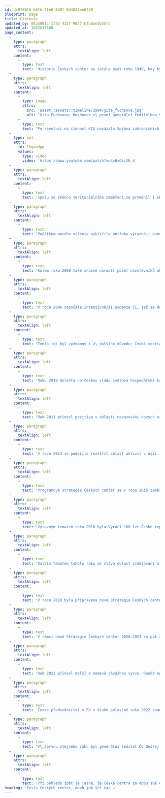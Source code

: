 ```yaml
---
id: dc9788f6-58fb-41e0-848f-0d403fee0439
blueprint: page
title: Historie
updated_by: 84a5061c-1f53-412f-9037-bfbdae1bb5fc
updated_at: 1683637508
page_content:
  -
    type: paragraph
    attrs:
      textAlign: left
    content:
      -
        type: text
        text: 'Historie Českých center se začala psát roku 1949, kdy byla založena Kulturní a informační střediska (KIS) v Sofii a Varšavě. KIS byla přímým předchůdcem Českých center a soustředila se především na kulturní akce, pořádala filmové i literární večery, přednášky, koncerty i jazykové kurzy. Tyto aktivity byly součástí ideologické propagandy a cílily na spřátelené socialistické státy – v 50. letech KIS rozšířila svou působnost o Maďarsko (Budapešť) a Německou demokratickou republiku (Berlín), v 80. letech se otevřelo další centrum v rumunské Bukurešti.'
  -
    type: paragraph
    attrs:
      textAlign: left
    content:
      -
        type: image
        attrs:
          src: 'asset::assets::timeline/1994/gita_fuchsova.jpg'
          alt: "Gita_Fuchsova: Rozhovor s\_první generální ředitelkou Správy kulturních zařízení/Správy českých center Gitou Fuchsovou © Rudé Právo, 5. 9. 1994, se svolením vydavatele"
      -
        type: text
        text: "Po revoluci na činnost KIS navázala Správa zahraničních kulturních zařízení, která se roku 1994 přejmenovala na Správu českých center, později pouze Česká centra. Popřevratovou snahou bylo pokračovat v činnosti v regionech, kde již střediska založena byla, zároveň však rozšířit svoje působení především do zemí západní Evropy. Roku 1993 vznikla centra ve dvou z největších západoevropských metropolích – Londýně a Vídni, zřízeno bylo i moskevské centrum v Rusku, s nímž ČR usilovala o korektní, rovnoprávné vztahy, nezatížené minulostí. V 90. letech byla téměř každoročně otvírána nová centra – v\_Haagu (dnes působnost v\_Rotterdamu), Bratislavě, Bruselu, Paříži či Stockholmu. Významným milníkem bylo v\_roce 1995 zřízení prvního mimoevropského centra v New Yorku."
  -
    type: set
    attrs:
      id: lhgaadpp
      values:
        type: video
        video: 'https://www.youtube.com/watch?v=3v8xOii2R_4'
  -
    type: paragraph
    attrs:
      textAlign: left
    content:
      -
        type: text
        text: 'Spolu se změnou teritoriálního zaměření se proměnil i obsah činnosti Českých center, který se rozrostl o podporu vývozu a cestovního ruchu. Svou činností podporovala Česká centra také tehdejší snahy zapojit Česko do evropských struktur (NATO, EU), jako je NATO či EU, v čemž jí Česká centra také pomáhala.'
  -
    type: paragraph
    attrs:
      textAlign: left
    content:
      -
        type: text
        text: "Počátkem nového milénia vyklíčila potřeba výrazněji koncepčně uchopit prezentaci Česka v zahraničí, vytvořit jeho lehce rozpoznatelnou značku a sjednotit různé způsoby propagace. Roku 2001 byl proto spuštěn třífázový projekt CzechIdea, v rámci jehož první etapy se konala panelová diskuze o tom, jak by se mělo Česko představovat v zahraničí. Na diskuzi v následujícím roce navazoval průzkum mezi zahraničními respondenty, který ukázal slabá i silná místa našeho obrazu za hranicemi. Součástí byla rovněž soutěž pro studenty designu na téma Já a Česká republika, jejíž vítězné práce pak měly být použity při prezentaci v\_rámci sítě Českých center v zahraničí. Snaha o větší koncepčnost byla viditelná i v jiných oblastech. Pokračováním trendu sjednocení priorit prezentace Česka bylo vydání Strategie činnosti 2012–2015, která se koncepčně věnuje také veřejné diplomacii."
  -
    type: paragraph
    attrs:
      textAlign: left
    content:
      -
        type: text
        text: 'Kolem roku 2000 také značně narostl počet návštěvníků akcí pořádaných ČC, mezi lety 2000 a 2001 dokonce o celou polovinu. Současně stála Česká centra před další výzvou – proniknout do přirozeného kulturního prostředí daných zemí. Toho dosahovala více způsoby – především navazovala spolupráci s místními organizacemi, což se projevilo i v číslech: v letech 2003–2006 se soustavně zvyšoval podíl akcí, které ČC pomáhala organizovat, ale nebyla organizátorem hlavním (zatímco v roce 2003 z veškerých svých akcí jen v 38 % vystupovala jako spoluorganizátor, v roce 2004 to již bylo 75 %), zároveň iniciovala akce, které probíhaly mimo budovy ČC a které postupně mezi pořádanými událostmi začaly dominovat.'
  -
    type: paragraph
    attrs:
      textAlign: left
    content:
      -
        type: text
        text: "V roce 2006 započala intenzivnější expanze ČC, jež se dosud téměř výhradně zaměřovala na Evropu, i do mimoevropských oblastí. Toho roku zahájilo svou činnost centrum v Tokiu, o rok později pak v Buenos Aires, v roce 2010 v Tel Avivu a o tři roky později v jihokorejském Soulu. Konečně se ale také ústředí ČC mohlo prezentovat i v\_Česku – otevřením Galerie Českých center vznikl prostor pro pořádání akcí, výstav, které následně putovaly do zahraničí, a příležitost pro budování a upevňování vztahů s\_českými partnery i obeznámení českého publika se svými aktivitami ve světě."
  -
    type: paragraph
    attrs:
      textAlign: left
    content:
      -
        type: text
        text: "Tento rok byl významný i z\_dalšího důvodu: Česká centra se stala jedním prvních členů nově vzniklé organizace EUNIC, sítě evropských kulturních institutů. Česká centra mimo jiné iniciovala jeden z nejvýraznějších projektů EUNIC, Noc literatury, ke které se přidává stále více evropských zemí"
  -
    type: paragraph
    attrs:
      textAlign: left
    content:
      -
        type: text
        text: 'Roku 2010 dolehla na českou vládu světová hospodářská krize, v jejímž důsledku byl Českým centrům výrazně snížen každoroční příspěvek do rozpočtu. Ta na to reagovala několika způsoby – ukončila činnost center v Buenos Aires a Košicích, zároveň se však snažila získat peníze na fungování organizace z jiných zdrojů. Řešením se stalo rozšíření výdělečné aktivity Českého domu v Moskvě, příjem z jeho ubytovacích a gastronomických služeb tvořil stále větší procento celkového příjmu ČC.   '
  -
    type: paragraph
    attrs:
      textAlign: left
    content:
      -
        type: text
        text: "Rok 2011 přinesl pozitiva v oblasti navazování nových vztahů s partnery. Byla uzavřena smlouva se Staropramenem, generálním partnerem sítě Českých center, historicky první svého druhu. Podařilo se nastavit mechanismy získávání finančních prostředků z tzv. třetího sektoru, které by měly směřovat efektivní motivací k dárcovství. Nezbytnou součást těchto aktivit představovala také grantová politika, získávání finančních prostředků z grantů Evropské unie. Česká centra podala tzv. dvouletý grant na realizaci mezinárodního projektu European Literature Nights 2012-2014 (program CULTURE 2007–2013).  Je na místě připomenout též přípravu programu reflektující tak významnou událost, jakou jsou Letní olympijské hry v Londýně. Ve spolupráci s Českým olympijským výborem a dalšími partnery, započaly přípravy bohatého programu Czech Open 2012. V jeho rámci pak na více než deseti místech v Londýně probíhaly výstavy, koncerty i street performance. Program se soustředil na londýnskou čtvrť Islington, která hostila Český dům otevřený v době her všem fanouškům. Czech Open 2012 představil v Londýně projekty a tvorbu mnoha desítek českých a britských umělců s tvůrčím zapojením londýnských i českých dětí. Tento rok však byl podstatný i z\_jiného úhlu pohledu: Od roku 2012 totiž mohou studenti absolvovat stáže jak na ústředí, tak v jednotlivých Českých centrech v zahraničí. "
  -
    type: paragraph
    attrs:
      textAlign: left
    content:
      -
        type: text
        text: 'V roce 2013 se podařilo rozšířit oblast aktivit v Asii. V pořadí dvaadvacáté České centrum bylo otevřeno na jaře v jihokorejském Soulu. Následující rok (2014) se pak do popředí dostává také agenda kurátorských cest. Zásluhou Českých center dochází na intenzivnější propojení české a zahraniční umělecké scény. '
  -
    type: paragraph
    attrs:
      textAlign: left
    content:
      -
        type: text
        text: 'Programová strategie Českých center se v roce 2016 zaměřila na posilování image naší republiky v zahraničí prostřednictvím efektivnější prezentace výsledků české vědy. Agenda VAVAI se stává součástí programových aktivit. Zároveň došlo ke zvýšení počtu novinářských a kurátorských cest ze zahraničí do Česka, k systematickému a cílenému představování mladé generace umělců a nově objevených talentů/vítězů uměleckých soutěží. Ve spolupráci s Ministerstvem zahraničních věcí ČR byl uveden do provozu projekt CzechPlatform.cz. Cílem bezplatného informačního portálu bylo přispívat k větší koordinaci a synergii české zahraniční prezentace v oblasti kulturních a kreativních průmyslů. '
  -
    type: paragraph
    attrs:
      textAlign: left
    content:
      -
        type: text
        text: "Výrazným tématem roku 2018 bylo Výročí 100 let České republiky. Od začátku roku probíhaly\Lve spolupráci Českých center v\_zahraničí a zastupitelských úřadů výstavy, přednášky, besedy, kulaté stoly s\_jasným cílem: akcentovat významné milníky spojené s\_historií naší země. V\_rámci říjnových oslav však byly i v\_Praze k\_vidění hned tři výstavy, které vznikly ve spolupráci Českých center a které se na cestě Evropou (a ze zámoří) zastavily v\_Galerii Českých center, aby odsud dále putovaly do jiných světových metropolí: Výstava Československá státnost 1918, Pražské jaro 1968, Mini wonders/ česká hračka včera a dnes  "
  -
    type: paragraph
    attrs:
      textAlign: left
    content:
      -
        type: text
        text: 'Dalším tématem tohoto roku se stává oblast vzdělávání a výuka jazykových kurzů. Česká centra začala prohlubovat spolupráci s vysokými školami a odbornými institucemi. Organizování jazykových kurzů v zahraničí se stalo sílící prioritou. V rámci vnějších ekonomických vztahů došlo k intenzivnějšímu propojení zahraniční kulturní prezentace s významnými českými značkami. Českým subjektům byla zprostředkována účast na zahraničních projektech, ještě více se prohloubil networking v oblasti rozvoje mezinárodní spolupráce. V tomtéž roce se pak síť Českých center dále rozšířila o Český dům Jeruzalém, České centrum Athény a stejně tak byly završeny přípravy na znovuotevření Českého domu Řím. '
  -
    type: paragraph
    attrs:
      textAlign: left
    content:
      -
        type: text
        text: "V roce 2019 byla připravena nová Strategie Českých center pro období 2020–2023, jejíž součástí se stala také nová definice Českých center jakožto kulturního institutu a v této souvislosti došlo na novou formulaci poslání. Nově došlo také k prohloubení vazeb s partnery v Česku formou memorand o spolupráci. Koncem roku byl v\_Bratislavě otevřen Český dům. Březen roku 2020 spojený s počátkem pandemie Covid-19 znamenal pro Česká centra stejně jako pro celý svět důležitou výzvu. Pětadvacet zastoupení sítě Českých center pružně zareagovalo a přesunulo aktivity z reálného prostoru do on-line prostoru. Na pořad dne se dostávají tzv. nové formáty spočívající v\_prezentacích v\_digitálním prostředí. V\_tomto roce dochází na uzavření Galerie Českých center."
  -
    type: paragraph
    attrs:
      textAlign: left
    content:
      -
        type: text
        text: 'V rámci nové Strategie Českých center 2020–2023 se pak zařadilo mezi stávající prioritní oblasti také začleňování témat Agendy 2030, environmentální politiky a principů udržitelného rozvoje. V daném období se otevírá další České centrum, a to v gruzínském Tbilisi. '
  -
    type: paragraph
    attrs:
      textAlign: left
    content:
      -
        type: text
        text: 'Rok 2022 přinesl další a neméně závažnou výzvu. Ruská agrese proti Ukrajině narušila elementární jistoty života v současné Evropě. Také v tomto případě reagovala Česká centra obratem nejen vyjádřením podpory, ale především vytvořením speciálního programu zaměřeného na konkrétní adresnou pomoc kolegům z Českého centra Kyjev i ukrajinským partnerům. Česká centra v zahraničí připravila řadu programových a charitativních aktivit, konala se čtení, koncerty, diskuse, filmové projekce i charitativní aukce. Prostřednictvím sítě Českých center se apel pomoci šířil dál do světa. Díky štědrému přispění Nadace J&T poskytla zdarma intenzivní on-line kurzy češtiny s cílem začlenit uprchnuvší ukrajinské občany do české společnosti. Z výše uvedených důvodů pak byla pozastavena činnost v Rusku prostřednictvím Českého centra a došlo na uzavření Českého domu Moskva.'
  -
    type: paragraph
    attrs:
      textAlign: left
    content:
      -
        type: text
        text: 'České předsednictví v EU v druhé polovině roku 2022 znamenalo příležitost pro celkovou pozitivní prezentaci naší země ve světě. Při příležitosti CZ PRES připravila Česká centra širokou škálu aktivit. Pod mottem Vize pro Evropu se v síti českých kulturních institutů v EU i v mimoevropských destinacích představilo 10 síťových projektů, které tvořily hlavní linii nadcházející kulturní sezóny. Program vznikl za podpory Ministerstva zahraničních věcí ČR a k realizaci se spolu s Českými centry v zahraničí připojily také zastupitelské úřady.'
  -
    type: paragraph
    attrs:
      textAlign: left
    content:
      -
        type: text
        text: "V\_červnu stejného roku byl generální ředitel ČC Ondřej Černý zvolen do vedení EUNIC; tento mandát trvá obvykle 2 roky. Významným okamžikem roku 2022 bylo i zřízení Českého centra Káhira, čímž se síť rozšířila na 4. kontinent. V současné době se chystá otevření Českého domu Bělehrad."
  -
    type: paragraph
    attrs:
      textAlign: left
    content:
      -
        type: text
        text: 'Při pohledu zpět je jasné, že Česká centra za dobu své existence ušla dlouhou cestu. Ujasnila si své priority a možnosti prezentace Česka v zahraničí. Značně rozšířila svou činnost, a to jak teritoriálně, tak programově, zapojila se do evropských struktur, navázala spolupráci s mnoha partnery a dokázala, že jsou schopna pružně reagovat na nové výzvy. '
heading: 'Cesta českých center, aneb jak šel čas …'
---
```

